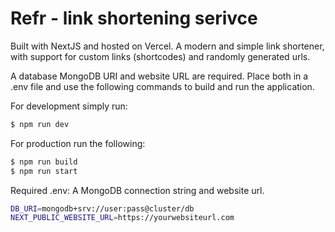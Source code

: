 # Refr - link shortening serivce

Built with NextJS and hosted on Vercel. A modern and simple link shortener, with support for custom links (shortcodes) and randomly generated urls.

A database MongoDB URI and website URL are required. Place both in a .env file and use the following commands to build and run the application.

For development simply run:

```.zsh
$ npm run dev
```

For production run the following:

```.zsh
$ npm run build
$ npm run start
```

Required .env: A MongoDB connection string and website url.

```.sh
DB_URI=mongodb+srv://user:pass@cluster/db
NEXT_PUBLIC_WEBSITE_URL=https://yourwebsiteurl.com
```
